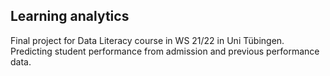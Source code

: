## Learning analytics

Final project for Data Literacy course in WS 21/22 in Uni Tübingen.
Predicting student performance from admission and previous performance data.
